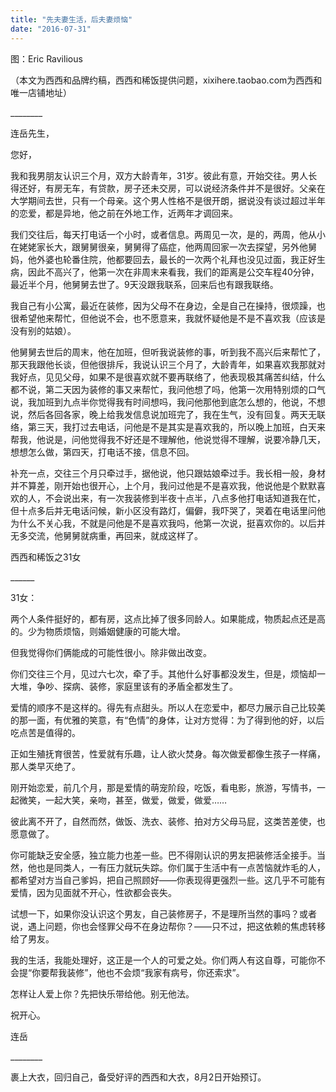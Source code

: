 ```yaml
---
title: "先夫妻生活，后夫妻烦恼"
date: "2016-07-31"
---
```


图：Eric Ravilious

（本文为西西和品牌约稿，西西和稀饭提供问题，xixihere.taobao.com为西西和唯一店铺地址）

\_\_\_\_\_\_\_\_

连岳先生，

您好，

我和我男朋友认识三个月，双方大龄青年，31岁。彼此有意，开始交往。男人长得还好，有房无车，有贷款，房子还未交房，可以说经济条件并不是很好。父亲在大学期间去世，只有一个母亲。这个男人性格不是很开朗，据说没有谈过超过半年的恋爱，都是异地，他之前在外地工作，近两年才调回来。

我们交往后，每天打电话一个小时，或者信息。两周见一次，是的，两周，他从小在姥姥家长大，跟舅舅很亲，舅舅得了癌症，他两周回家一次去探望，另外他舅妈，他外婆也轮番住院，他都要回去，最长的一次两个礼拜也没见过面，我正好生病，因此不高兴了，他第一次在非周末来看我，我们的距离是公交车程40分钟，最近半个月，他舅舅去世了。9天没跟我联系，回来后也有跟我联络。

我自己有小公寓，最近在装修，因为父母不在身边，全是自己在操持，很烦躁，也很希望他来帮忙，但他说不会，也不愿意来，我就怀疑他是不是不喜欢我（应该是没有别的姑娘）。

他舅舅去世后的周末，他在加班，但听我说装修的事，听到我不高兴后来帮忙了，那天我跟他长谈，但他很排斥，我说认识三个月了，大龄青年，如果喜欢我那就对我好点，见见父母，如果不是很喜欢就不要再联络了，他表现极其痛苦纠结，什么都不说，第二天因为装修的事又来帮忙，我问他想了吗，他第一次用特别烦的口气说，我加班到九点半你觉得我有时间想吗，我问他那他到底怎么想的，他说，不想说，然后各回各家，晚上给我发信息说加班完了，我在生气，没有回复。两天无联络，第三天，我打过去电话，问他是不是其实是喜欢我的，所以晚上加班，白天来帮我，他说是，问他觉得我不好还是不理解他，他说觉得不理解，说要冷静几天，想想怎么做，第四天，打电话不接，信息不回。

补充一点，交往三个月只牵过手，据他说，他只跟姑娘牵过手。我长相一般，身材并不算差，刚开始也很开心，上个月，我问过他是不是喜欢我，他说他是个默默喜欢的人，不会说出来，有一次我装修到半夜十点半，八点多他打电话知道我在忙，但十点多后并无电话问候，新小区没有路灯，偏僻，我吓哭了，哭着在电话里问他为什么不关心我，不就是问他是不是喜欢我吗，他第一次说，挺喜欢你的。以后并无多交流，他舅舅就病重，再回来，就成这样了。

西西和稀饭之31女

\_\_\_\_\_\_

31女：

两个人条件挺好的，都有房，这点比掉了很多同龄人。如果能成，物质起点还是高的。少为物质烦恼，则婚姻健康的可能大增。

但我觉得你们俩能成的可能性很小。除非做出改变。

你们交往三个月，见过六七次，牵了手。其他什么好事都没发生，但是，烦恼却一大堆，争吵、探病、装修，家庭里该有的矛盾全都发生了。  

爱情的顺序不是这样的。得先有点甜头。所以人在恋爱中，都尽力展示自己比较美的那一面，有优雅的笑意，有“色情”的身体，让对方觉得：为了得到他的好，以后吃点苦是值得的。

正如生殖抚育很苦，性爱就有乐趣，让人欲火焚身。每次做爱都像生孩子一样痛，那人类早灭绝了。

刚开始恋爱，前几个月，那是爱情的萌宠阶段，吃饭，看电影，旅游，写情书，一起微笑，一起大笑，亲吻，甚至，做爱，做爱，做爱……

彼此离不开了，自然而然，做饭、洗衣、装修、拍对方父母马屁，这类苦差使，也愿意做了。

你可能缺乏安全感，独立能力也差一些。巴不得刚认识的男友把装修活全接手。当然，他也是同类人，一有压力就玩失踪。你们属于生活中有一点苦恼就炸毛的人，都希望对方当自己爹妈，把自己照顾好——你表现得更强烈一些。这几乎不可能有爱情，因为见面就不开心，性欲都会丧失。

试想一下，如果你没认识这个男友，自己装修房子，不是理所当然的事吗？或者说，遇上问题，你也会怪罪父母不在身边帮你？——只不过，把这依赖的焦虑转移给了男友。

我的生活，我能处理好，这正是一个人的可爱之处。你们两人有这自尊，可能你不会提“你要帮我装修”，他也不会烦“我家有病号，你还索求”。  

怎样让人爱上你？先把快乐带给他。别无他法。  

祝开心。

连岳

\_\_\_\_\_\_\_\_  

裹上大衣，回归自己，备受好评的西西和大衣，8月2日开始预订。
